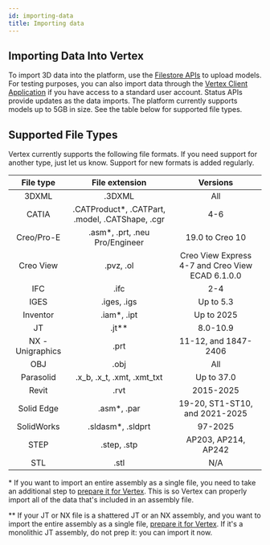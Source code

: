```yaml
---
id: importing-data
title: Importing data
---
```


## Importing Data Into Vertex

To import 3D data into the platform, use the [Filestore APIs](/api/beta#/filestore) to upload models.
For testing purposes, you can also import data through the [Vertex Client Application](https://app.vertexvis.com/) if
you have access to a standard user account.
Status APIs provide updates as the data imports.
The platform currently supports models up to 5GB in size.
See the table below for supported file types.

## Supported File Types

Vertex currently supports the following file formats.
If you need support for another type, just let us know.
Support for new formats is added regularly.

|    File type     |                  File extension                  |                     Versions                     |
| :--------------: | :----------------------------------------------: | :----------------------------------------------: |
|      3DXML       |                      .3DXML                      |                       All                        |
|      CATIA       | .CATProduct\*, .CATPart, .model, .CATShape, .cgr |                       4-6                        |
|    Creo/Pro-E    |         .asm\*, .prt, .neu Pro/Engineer          |                  19.0 to Creo 10                 |
|    Creo View     |                    .pvz, .ol                     | Creo View Express 4-7 and Creo View ECAD 6.1.0.0 |
|       IFC        |                       .ifc                       |                       2-4                        |
|       IGES       |                   .iges, .igs                    |                    Up to 5.3                     |
|     Inventor     |                   .iam\*, .ipt                   |                    Up to 2025                    |
|        JT        |                     .jt\*\*                      |                     8.0-10.9                     |
| NX - Unigraphics |                       .prt                       |               11-12, and 1847-2406               |
|       OBJ        |                       .obj                       |                       All                        |
|    Parasolid     |            .x_b, .x_t, .xmt, .xmt_txt            |                    Up to 37.0                    |
|      Revit       |                       .rvt                       |                    2015-2025                     |
|    Solid Edge    |                   .asm\*, .par                   |          19-20, ST1-ST10, and 2021-2025          |
|    SolidWorks    |                .sldasm\*, .sldprt                |                     97-2025                      |
|       STEP       |                   .step, .stp                    |               AP203, AP214, AP242                |
|       STL        |                       .stl                       |                       N/A                        |

\* If you want to import an entire assembly as a single file, you need to take an additional step to [prepare it for Vertex](https://help.vertex3d.com/hc/en-us/articles/360014163734). This is so Vertex can properly import all of the data that's included in an assembly file.

\*\* If your JT or NX file is a shattered JT or an NX assembly, and you want to import the entire assembly as a single file, [prepare it for Vertex](https://help.vertex3d.com/hc/en-us/articles/360014163734). If it's a monolithic JT assembly, do not prep it: you can import it now.

